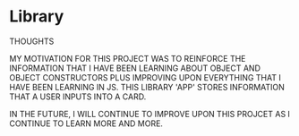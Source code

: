 # Library

THOUGHTS

MY MOTIVATION FOR THIS PROJECT WAS TO REINFORCE THE INFORMATION THAT I HAVE BEEN LEARNING ABOUT OBJECT
AND OBJECT CONSTRUCTORS PLUS IMPROVING UPON EVERYTHING THAT
I HAVE BEEN LEARNING IN JS. THIS LIBRARY 'APP' STORES INFORMATION THAT A USER INPUTS INTO A CARD.

IN THE FUTURE, I WILL CONTINUE TO IMPROVE UPON THIS PROJCET AS I CONTINUE TO LEARN MORE AND MORE.